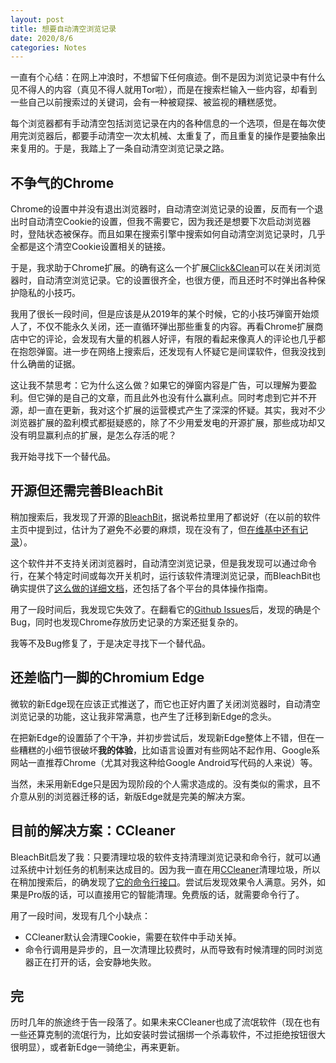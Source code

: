 ```yaml
---
layout: post
title: 想要自动清空浏览记录
date: 2020/8/6
categories: Notes
---
```


一直有个心结：在网上冲浪时，不想留下任何痕迹。倒不是因为浏览记录中有什么见不得人的内容（真见不得人就用Tor啦），而是在搜索栏输入一些内容，却看到一些自己以前搜索过的关键词，会有一种被窥探、被监视的糟糕感觉。

每个浏览器都有手动清空包括浏览记录在内的各种信息的一个选项，但是在每次使用完浏览器后，都要手动清空一次太机械、太重复了，而且重复的操作是要抽象出来复用的。于是，我踏上了一条自动清空浏览记录之路。

<!--more-->

## 不争气的Chrome

Chrome的设置中并没有退出浏览器时，自动清空浏览记录的设置，反而有一个退出时自动清空Cookie的设置，但我不需要它，因为我还是想要下次启动浏览器时，登陆状态被保存。而且如果在搜索引擎中搜索如何自动清空浏览记录时，几乎全都是这个清空Cookie设置相关的链接。

于是，我求助于Chrome扩展。的确有这么一个扩展[Click&Clean](https://chrome.google.com/webstore/detail/clickclean/ghgabhipcejejjmhhchfonmamedcbeod)可以在关闭浏览器时，自动清空浏览记录。它的设置很齐全，也很方便，而且还时不时弹出各种保护隐私的小技巧。

我用了很长一段时间，但是应该是从2019年的某个时候，它的小技巧弹窗开始烦人了，不仅不能永久关闭，还一直循环弹出那些重复的内容。再看Chrome扩展商店中它的评论，会发现有大量的机器人好评，有限的看起来像真人的评论也几乎都在抱怨弹窗。进一步在网络上搜索后，还发现有人怀疑它是间谍软件，但我没找到什么确凿的证据。

这让我不禁思考：它为什么这么做？如果它的弹窗内容是广告，可以理解为要盈利。但它弹的是自己的文章，而且此外也没有什么赢利点。同时考虑到它并不开源，却一直在更新，我对这个扩展的运营模式产生了深深的怀疑。其实，我对不少浏览器扩展的盈利模式都挺疑惑的，除了不少用爱发电的开源扩展，那些成功却又没有明显赢利点的扩展，是怎么存活的呢？

我开始寻找下一个替代品。

## 开源但还需完善BleachBit

稍加搜索后，我发现了开源的[BleachBit](https://www.bleachbit.org/)，据说希拉里用了都说好（在以前的软件主页中提到过，估计为了避免不必要的麻烦，现在没有了，但[在维基中还有记录](https://en.wikipedia.org/wiki/BleachBit)）。

这个软件并不支持关闭浏览器时，自动清空浏览记录，但是我发现可以通过命令行，在某个特定时间或每次开关机时，运行该软件清理浏览记录，而BleachBit也确实提供了[这么做的详细文档](https://docs.bleachbit.org/doc/command-line-interface.html)，还包括了各个平台的具体操作指南。

用了一段时间后，我发现它失效了。在翻看它的[Github Issues](https://github.com/bleachbit/bleachbit/issues)后，发现的确是个Bug，同时也发现Chrome存放历史记录的方案还挺复杂的。

我等不及Bug修复了，于是决定寻找下一个替代品。

## 还差临门一脚的Chromium Edge

微软的新Edge现在应该正式推送了，而它也正好内置了关闭浏览器时，自动清空浏览记录的功能，这让我非常满意，也产生了迁移到新Edge的念头。

在把新Edge的设置舔了个干净，并初步尝试后，发现新Edge整体上不错，但在一些糟糕的小细节很破坏**我的体验**，比如语言设置对有些网站不起作用、Google系网站一直推荐Chrome（尤其对我这种给Google Android写代码的人来说）等。

当然，未采用新Edge只是因为现阶段的个人需求造成的。没有类似的需求，且不介意从别的浏览器迁移的话，新版Edge就是完美的解决方案。

## 目前的解决方案：CCleaner

BleachBit启发了我：只要清理垃圾的软件支持清理浏览记录和命令行，就可以通过系统中计划任务的机制来达成目的。因为我一直在用[CCleaner](https://www.ccleaner.com/)清理垃圾，所以在稍加搜索后，的确发现了[它的命令行接口](https://www.ccleaner.com/docs/ccleaner/advanced-usage/command-line-parameters)。尝试后发现效果令人满意。另外，如果是Pro版的话，可以直接用它的智能清理。免费版的话，就需要命令行了。

用了一段时间，发现有几个小缺点：

- CCleaner默认会清理Cookie，需要在软件中手动关掉。
- 命令行调用是异步的，且一次清理比较费时，从而导致有时候清理的同时浏览器正在打开的话，会安静地失败。

## 完

历时几年的旅途终于告一段落了。如果未来CCleaner也成了流氓软件（现在也有一些还算克制的流氓行为，比如安装时尝试捆绑一个杀毒软件，不过拒绝按钮很大很明显），或者新Edge一骑绝尘，再来更新。
